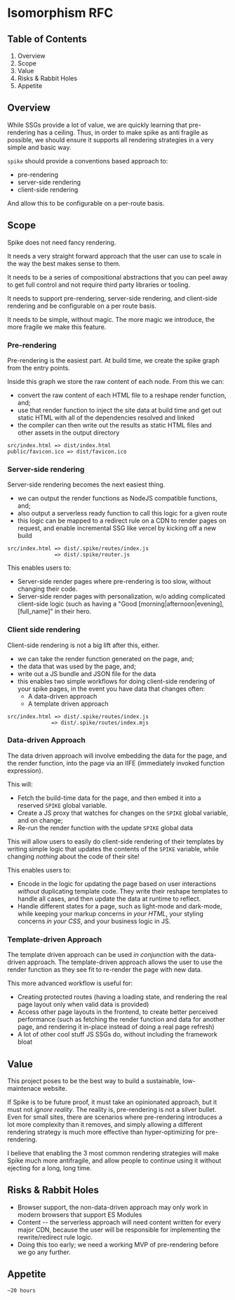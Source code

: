 # Isomorphism RFC

## Table of Contents

1. Overview
1. Scope
1. Value
1. Risks & Rabbit Holes
1. Appetite

## Overview

While SSGs provide a lot of value, we are quickly learning that pre-rendering has a ceiling. Thus, in order to make spike as anti fragile as possible, we should ensure it supports all rendering strategies in a very simple and basic way. 

`spike` should provide a conventions based approach to:

- pre-rendering
- server-side rendering 
- client-side rendering

And allow this to be configurable on a per-route basis. 

## Scope

Spike does not need fancy rendering. 

It needs a very straight forward approach that the user can use to scale in the way the best makes sense to them. 

It needs to be a series of compositional abstractions that you can peel away to get full control and not require third party libraries or tooling. 

It needs to support pre-rendering, server-side rendering, and client-side rendering and be configurable on a per route basis. 

It needs to be simple, without magic. The more magic we introduce, the more fragile we make this feature. 

### Pre-rendering

Pre-rendering is the easiest part. At build time, we create the spike graph from the entry points. 

Inside this graph we store the raw content of each node. From this we can:

- convert the raw content of each HTML file to a reshape render function, and;
- use that render function to inject the site data at build time and get out static HTML with all of the dependencies resolved and linked
- the compiler can then write out the results as static HTML files and other assets in the output directory 

```
src/index.html => dist/index.html
public/favicon.ico => dist/favicon.ico
```

### Server-side rendering

Server-side rendering becomes the next easiest thing. 

- we can output the render functions as NodeJS compatible functions, and;
- also output a serverless ready function to call this logic for a given route
- this logic can be mapped to a redirect rule on a CDN to render pages on request, and enable incremental SSG like vercel by kicking off a new build 

```
src/index.html => dist/.spike/routes/index.js
               => dist/.spike/router.js
```

This enables users to:

- Server-side render pages where pre-rendering is too slow, without changing their code.
- Server-side render pages with personalization, w/o adding complicated client-side logic (such as having a "Good [morning|afternoon|evening], [full_name]" in their hero.

### Client side rendering

Client-side rendering is not a big lift after this, either.

- we can take the render function generated on the page, and;
- the data that was used by the page, and;
- write out a JS bundle and JSON file for the data
- this enables two simple workflows for doing client-side rendering of your spike pages, in the event you have data that changes often:
  - A data-driven approach
  - A template driven approach
  
 ```
src/index.html => dist/.spike/routes/index.js
               => dist/.spike/routes/index.mjs
```

### Data-driven Approach

The data driven approach will involve embedding the data for the page, and the render function, into the page via an IIFE (immediately invoked function expression).

This will:

- Fetch the build-time data for the page, and then embed it into a reserved `SPIKE` global variable.
- Create a JS proxy that watches for changes on the `SPIKE` global variable, and on change;
- Re-run the render function with the update `SPIKE` global data

This will allow users to easily do client-side rendering of their templates by writing simple logic that updates the contents of the `SPIKE` variable, while changing _nothing_ about the code of their site!

This enables users to:

- Encode in the logic for updating the page based on user interactions _without_ duplicating template code. They write their reshape templates to handle all cases, and then update the data at runtime to reflect.
- Handle different states for a page, such as light-mode and dark-mode, while keeping your markup concerns _in your HTML_, your styling concerns _in your CSS_, and your business logic in JS.

### Template-driven Approach

The template driven approach can be used _in conjunction_ with the data-driven approach. The template-driven approach allows the user to use the render function as they see fit to re-render the page with new data.

This more advanced workflow is useful for:

- Creating protected routes (having a loading state, and rendering the real page layout only when valid data is provided)
- Access other page layouts in the frontend, to create better perceived performance (such as fetching the render function and data for another page, and rendering it in-place instead of doing a real page refresh)
- A lot of other cool stuff JS SSGs do, without including the framework bloat

## Value

This project poses to be the best way to build a sustainable, low-maintenace website.

If Spike is to be future proof, it must take an opinionated approach, but it must not _ignore reality_. The reality is, pre-rendering is not a silver bullet. Even for small sites, there are scenarios where pre-rendering introduces a lot more complexity than it removes, and simply allowing a different rendering strategy is much more effective than hyper-optimizing for pre-rendering.

I believe that enabling the 3 most common rendering strategies will make Spike much more antifragile, and allow people to continue using it without ejecting for a long, long time.

## Risks & Rabbit Holes

- Browser support, the non-data-driven approach may only work in modern browsers that support ES Modules
- Content -- the serverless approach will need content written for every major CDN, because the user will be responsible for implementing the rewrite/redirect rule logic.
- Doing this too early; we need a working MVP of pre-rendering before we go any further.

## Appetite

`~20 hours`
